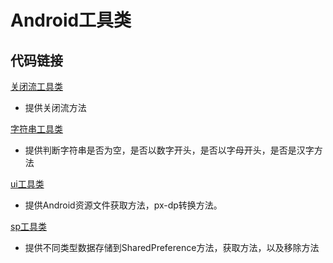 # Android工具类

## 代码链接

[关闭流工具类](https://github.com/dannycx/tool/blob/master/IOUtils.java)
- 提供关闭流方法

[字符串工具类](https://github.com/dannycx/tool/blob/master/StringUtil.java)
- 提供判断字符串是否为空，是否以数字开头，是否以字母开头，是否是汉字方法

[ui工具类](https://github.com/dannycx/tool/blob/master/ui/UIUtils.java)
- 提供Android资源文件获取方法，px-dp转换方法。

[sp工具类](https://github.com/dannycx/tool/blob/master/SpUtil.java)
- 提供不同类型数据存储到SharedPreference方法，获取方法，以及移除方法
